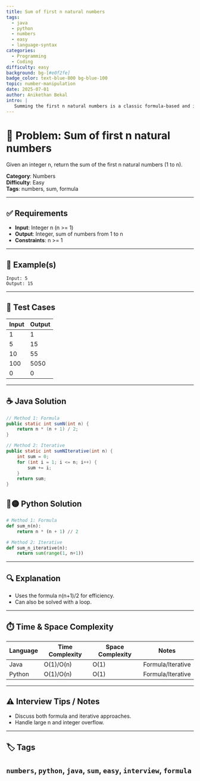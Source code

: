 ```yaml
---
title: Sum of first n natural numbers
tags:
  - java
  - python
  - numbers
  - easy
  - language-syntax
categories:
  - Programming
  - Coding
difficulty: easy
background: bg-[#e0f2fe]
badge_color: text-blue-800 bg-blue-100
topic: number-manipulation
date: 2025-07-01
author: Anikethan Bekal
intro: |
   Summing the first n natural numbers is a classic formula-based and iterative problem, often used to test loops and mathematical reasoning.
---
```


# 🧠 Problem: Sum of first n natural numbers

Given an integer n, return the sum of the first n natural numbers (1 to n).

**Category**: Numbers  
**Difficulty**: Easy  
**Tags**: numbers, sum, formula

---

## ✅ Requirements
- **Input**: Integer n (n >= 1)
- **Output**: Integer, sum of numbers from 1 to n
- **Constraints**: n >= 1

---

## 🧪 Example(s)
```text
Input: 5
Output: 15
```

---

## 🧪 Test Cases
| Input | Output |
|-------|--------|
| 1     | 1      |
| 5     | 15     |
| 10    | 55     |
| 100   | 5050   |
| 0     | 0      |

---

## ☕ Java Solution
```java
// Method 1: Formula
public static int sumN(int n) {
    return n * (n + 1) / 2;
}

// Method 2: Iterative
public static int sumNIterative(int n) {
    int sum = 0;
    for (int i = 1; i <= n; i++) {
        sum += i;
    }
    return sum;
}
```

## 🔵🟡 Python Solution
```python
# Method 1: Formula
def sum_n(n):
    return n * (n + 1) // 2

# Method 2: Iterative
def sum_n_iterative(n):
    return sum(range(1, n+1))
```

---

## 🔍 Explanation
- Uses the formula n(n+1)/2 for efficiency.
- Can also be solved with a loop.

---

## ⏱️ Time & Space Complexity
| Language | Time Complexity | Space Complexity | Notes |
|----------|-----------------|------------------|-------|
| Java     | O(1)/O(n)       | O(1)             | Formula/Iterative |
| Python   | O(1)/O(n)       | O(1)             | Formula/Iterative |

---

## ⚠️ Interview Tips / Notes
- Discuss both formula and iterative approaches.
- Handle large n and integer overflow.

---

## 🏷 Tags
`numbers`, `python`, `java`, `sum`, `easy`, `interview`, `formula`
--- 